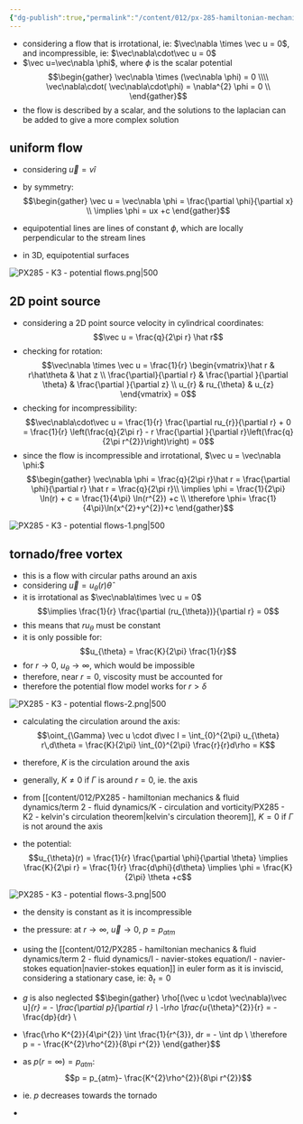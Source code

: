 ```yaml
---
{"dg-publish":true,"permalink":"/content/012/px-285-hamiltonian-mechanics-and-fluid-dynamics/term-2-fluid-dynamics/k-circulation-and-vorticity/px-285-k3-potential-flows/","noteIcon":"1","created":"2025-02-14T12:06:40.234+00:00","updated":"2025-02-20T14:08:30.196+00:00"}
---
```


- considering a flow that is irrotational, ie: $\vec\nabla \times \vec u = 0$, and incompressible, ie: $\vec\nabla\cdot\vec u = 0$
- $\vec u=\vec\nabla \phi$, where $\phi$ is the scalar potential 
$$\begin{gather}
\vec\nabla \times (\vec\nabla \phi) = 0 \\\\
\vec\nabla\cdot( \vec\nabla\cdot\phi) = \nabla^{2} \phi = 0 \\
\end{gather}$$
- the flow is described by a scalar, and the solutions to the laplacian can be added to give a more complex solution
## uniform flow
- considering $\vec u = v \hat i$
- by symmetry:
$$\begin{gather}
\vec u = \vec\nabla \phi = \frac{\partial \phi}{\partial x} \\
\implies \phi = ux +c
\end{gather}$$

- equipotential lines are lines of constant $\phi$, which are locally perpendicular to the stream lines
- in 3D, equipotential surfaces

![PX285 - K3 - potential flows.png|500](/img/user/pics/PX285%20-%20K3%20-%20potential%20flows.png)

## 2D point source
- considering a 2D point source velocity in cylindrical coordinates:
$$\vec u = \frac{q}{2\pi r} \hat r$$
- checking for rotation:
$$\vec\nabla \times \vec u = \frac{1}{r} \begin{vmatrix}\hat r & r\hat\theta & \hat z \\ \frac{\partial}{\partial r} & \frac{\partial }{\partial \theta} & \frac{\partial }{\partial z} \\ u_{r} & ru_{\theta} & u_{z} \end{vmatrix} = 0$$
- checking for incompressibility:
$$\vec\nabla\cdot\vec u = \frac{1}{r} \frac{\partial ru_{r}}{\partial r} + 0 = \frac{1}{r} \left(\frac{q}{2\pi r} - r \frac{\partial }{\partial r}\left(\frac{q}{2\pi r^{2}}\right)\right)  = 0$$
- since the flow is incompressible and irrotational, $\vec u = \vec\nabla \phi:$
$$\begin{gather}
\vec\nabla \phi = \frac{q}{2\pi r}\hat r = \frac{\partial \phi}{\partial r} \hat r = \frac{q}{2\pi r}\\
\implies \phi = \frac{1}{2\pi} \ln(r) + c = \frac{1}{4\pi} \ln(r^{2}) +c \\
\therefore \phi= \frac{1}{4\pi}\ln(x^{2}+y^{2})+c
\end{gather}$$

![PX285 - K3 - potential flows-1.png|500](/img/user/pics/PX285%20-%20K3%20-%20potential%20flows-1.png)

## tornado/free vortex
- this is a flow with circular paths around an axis
- considering $\vec u = u_{\theta}(r) \hat \theta$
- it is irrotational as $\vec\nabla\times \vec u = 0$
$$\implies \frac{1}{r} \frac{\partial (ru_{\theta})}{\partial r} = 0$$
- this means that $ru_\theta$ must be constant
- it is only possible for:
$$u_{\theta} = \frac{K}{2\pi} \frac{1}{r}$$
- for $r\to0$, $u_\theta\to\infty$, which would be impossible
- therefore, near $r=0$, viscosity must be accounted for
- therefore the potential flow model works for $r > \delta$

![PX285 - K3 - potential flows-2.png|500](/img/user/pics/PX285%20-%20K3%20-%20potential%20flows-2.png)

- calculating the circulation around the axis:
$$\oint_{\Gamma} \vec u \cdot d\vec l = \int_{0}^{2\pi} u_{\theta} r\,d\theta = \frac{K}{2\pi} \int_{0}^{2\pi} \frac{r}{r}d\rho  = K$$
- therefore, ${} K$ is the circulation around the axis
- generally, ${} K \neq 0$ if $\Gamma$ is around $r=0$, ie. the axis
- from [[content/012/PX285 - hamiltonian mechanics & fluid dynamics/term 2 - fluid dynamics/K - circulation and vorticity/PX285 - K2 - kelvin's circulation theorem\|kelvin's circulation theorem]], $K = 0$ if $\Gamma$ is not around the axis

- the potential:
$$u_{\theta}(r) = \frac{1}{r} \frac{\partial \phi}{\partial \theta} \implies \frac{K}{2\pi r} = \frac{1}{r} \frac{d\phi}{d\theta} \implies \phi = \frac{K}{2\pi} \theta +c$$

![PX285 - K3 - potential flows-3.png|500](/img/user/pics/PX285%20-%20K3%20-%20potential%20flows-3.png)

- the density is constant as it is incompressible
- the pressure: at $r\to\infty$, $\vec u \to 0$, $p = p_{atm}$

- using the [[content/012/PX285 - hamiltonian mechanics & fluid dynamics/term 2 - fluid dynamics/I - navier-stokes equation/I - navier-stokes equation\|navier-stokes equation]] in euler form as it is inviscid, considering a stationary case, ie: $\partial_{t} = 0$
- $g$ is also neglected
$$\begin{gather}
\rho[(\vec u \cdot \vec\nabla)\vec u]_{r} = - \frac{\partial p}{\partial r} \\
-\rho \frac{u_{\theta}^{2}}{r} = - \frac{dp}{dr} \\
- \frac{\rho K^{2}}{4\pi^{2}} \int \frac{1}{r^{3}}\, dr = - \int dp \\
\therefore p = - \frac{K^{2}\rho^{2}}{8\pi r^{2}} 
\end{gather}$$
- as $p(r = \infty) = p_{atm}:$
$$p = p_{atm}- \frac{K^{2}\rho^{2}}{8\pi r^{2}}$$
- ie. $p$ decreases towards the tornado
- 